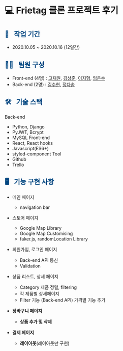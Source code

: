 
# 💻  Frietag 클론 프로젝트 후기


## <span style="color:#004680"> 📆 &nbsp; 작업 기간 </span>

- 2020.10.05 ~ 2020.10.16 (12일간)

## <span style="color:#004680"> 👩‍💻 &nbsp; 팀원 구성 </span>

- Front-end (4명) : [고재원](https://velog.io/@lets_gojae), [김상준](https://velog.io/@realryankim), [이지형](https://velog.io/@hyounglee), [임은수](https://velog.io/@limes)
- Back-end (2명) : [김수현](https://velog.io/@finelinefe), [정다솜](https://velog.io/@dnpxm387)


## <span style="color:#004680"> 🛠 &nbsp; 기술 스택 </span>

Back-end
- Python, Django
- PyJWT, Bcrypt
- MySQL
Front-end
- React, React hooks
- Javascript(ES6+)
- styled-component
Tool
- Github
- Trello

## <span style="color:#004680"> 🖥 &nbsp; 기능 구현 사항 </span>

- 메인 페이지
  - navigation bar 

- 스토어 페이지
  - Google Map Library
  - Google Map Customising
  - faker.js, randomLocation Library

- 회원가입, 로그인 페이지
  - Back-end API 통신
  - Validation
  
- 상품 리스트, 상세 페이지
  - Category 제품 정렬, filtering
  - 각 제품별 상세페이지
  - Filter 기능 (Back-end API) 가격별 기능 추가
 
- **장바구니 페이지**
  - **상품 추가 및 삭제**
 
- **결제 페이지**
  - **레이아웃**(레이아웃만 구현)
  
